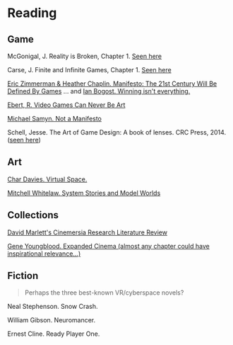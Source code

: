 # Reading

## Game

McGonigal, J. Reality is Broken, Chapter 1. [Seen here](http://hci.stanford.edu/courses/cs047n/readings/Reality_is_Broken.pdf)

Carse, J. Finite and Infinite Games, Chapter 1. [Seen here](http://wtf.tw/ref/carse.pdf)

[Eric Zimmerman & Heather Chaplin. Manifesto: The 21st Century Will Be Defined By Games](http://kotaku.com/manifesto-the-21st-century-will-be-defined-by-games-1275355204)
... and [Ian Bogost. Winning isn't everything.](https://medium.com/matter/winning-isnt-everything-255b3a26d1cf)

[Ebert, R. Video Games Can Never Be Art](http://www.rogerebert.com/rogers-journal/video-games-can-never-be-art)

[Michael Samyn. Not a Manifesto](http://notgames.org/blog/2010/03/19/not-a-manifesto/)

Schell, Jesse. The Art of Game Design: A book of lenses. CRC Press, 2014. ([seen here](http://www.sfu.ca/~lws2/summercamp/Art_Game_Design.pdf))

## Art

[Char Davies. Virtual Space.](http://www.immersence.com) 

[Mitchell Whitelaw. System Stories and Model Worlds](http://art.runme.org/1140026085-5226-0/system_stories.pdf)

## Collections

[David Marlett's Cinemersia Research Literature Review](http://www.dmarlett.com/cin-lit-review)

[Gene Youngblood. Expanded Cinema (almost any chapter could have inspirational relevance...)](http://www.vasulka.org/Kitchen/PDF_ExpandedCinema/book.pdf)

## Fiction

> Perhaps the three best-known VR/cyberspace novels?

Neal Stephenson. Snow Crash.

William Gibson. Neuromancer.

Ernest Cline. Ready Player One.

